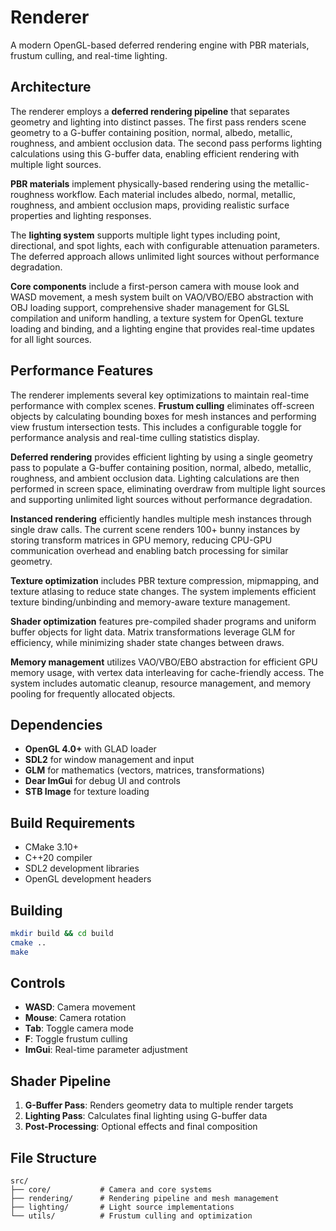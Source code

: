 # Renderer

A modern OpenGL-based deferred rendering engine with PBR materials, frustum culling, and real-time lighting.

## Architecture

The renderer employs a **deferred rendering pipeline** that separates geometry and lighting into distinct passes. The first pass renders scene geometry to a G-buffer containing position, normal, albedo, metallic, roughness, and ambient occlusion data. The second pass performs lighting calculations using this G-buffer data, enabling efficient rendering with multiple light sources.

**PBR materials** implement physically-based rendering using the metallic-roughness workflow. Each material includes albedo, normal, metallic, roughness, and ambient occlusion maps, providing realistic surface properties and lighting responses.

The **lighting system** supports multiple light types including point, directional, and spot lights, each with configurable attenuation parameters. The deferred approach allows unlimited light sources without performance degradation.

**Core components** include a first-person camera with mouse look and WASD movement, a mesh system built on VAO/VBO/EBO abstraction with OBJ loading support, comprehensive shader management for GLSL compilation and uniform handling, a texture system for OpenGL texture loading and binding, and a lighting engine that provides real-time updates for all light sources.

## Performance Features

The renderer implements several key optimizations to maintain real-time performance with complex scenes. **Frustum culling** eliminates off-screen objects by calculating bounding boxes for mesh instances and performing view frustum intersection tests. This includes a configurable toggle for performance analysis and real-time culling statistics display.

**Deferred rendering** provides efficient lighting by using a single geometry pass to populate a G-buffer containing position, normal, albedo, metallic, roughness, and ambient occlusion data. Lighting calculations are then performed in screen space, eliminating overdraw from multiple light sources and supporting unlimited light sources without performance degradation.

**Instanced rendering** efficiently handles multiple mesh instances through single draw calls. The current scene renders 100+ bunny instances by storing transform matrices in GPU memory, reducing CPU-GPU communication overhead and enabling batch processing for similar geometry.

**Texture optimization** includes PBR texture compression, mipmapping, and texture atlasing to reduce state changes. The system implements efficient texture binding/unbinding and memory-aware texture management.

**Shader optimization** features pre-compiled shader programs and uniform buffer objects for light data. Matrix transformations leverage GLM for efficiency, while minimizing shader state changes between draws.

**Memory management** utilizes VAO/VBO/EBO abstraction for efficient GPU memory usage, with vertex data interleaving for cache-friendly access. The system includes automatic cleanup, resource management, and memory pooling for frequently allocated objects.

## Dependencies

- **OpenGL 4.0+** with GLAD loader
- **SDL2** for window management and input
- **GLM** for mathematics (vectors, matrices, transformations)
- **Dear ImGui** for debug UI and controls
- **STB Image** for texture loading

## Build Requirements

- CMake 3.10+
- C++20 compiler
- SDL2 development libraries
- OpenGL development headers

## Building

```bash
mkdir build && cd build
cmake ..
make
```

## Controls

- **WASD**: Camera movement
- **Mouse**: Camera rotation
- **Tab**: Toggle camera mode
- **F**: Toggle frustum culling
- **ImGui**: Real-time parameter adjustment

## Shader Pipeline

1. **G-Buffer Pass**: Renders geometry data to multiple render targets
2. **Lighting Pass**: Calculates final lighting using G-buffer data
3. **Post-Processing**: Optional effects and final composition

## File Structure

```
src/
├── core/           # Camera and core systems
├── rendering/      # Rendering pipeline and mesh management
├── lighting/       # Light source implementations
└── utils/          # Frustum culling and optimization
```
